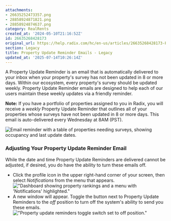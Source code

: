 ```yaml
---
attachments:
- 26635252473357.png
- 28858924871821.png
- 28858924874637.png
category: RealRents
created_at: '2024-05-10T21:16:52Z'
id: 26635268428173
original_url: https://help.radix.com/hc/en-us/articles/26635268428173-Property-Update-Reminder-Emails-Legacy
section: Legacy
title: Property Update Reminder Emails - Legacy
updated_at: '2025-07-14T10:26:14Z'
---
```


A Property Update Reminder is an email that is automatically delivered to your inbox when your property's survey has not been updated in 8 or more days. Within our ecosystem, every property's survey should be updated weekly. Property Update Reminder emails are designed to help each of our users maintain these weekly updates via a friendly reminder.

**Note:** If you have a portfolio of properties assigned to you in Radix, you will receive a *weekly* Property Update Reminder that outlines all of your properties whose surveys have not been updated in 8 or more days. This email is auto-delivered every Wednesday at 8AM (PST).

![Email reminder with a table of properties needing surveys, showing occupancy and last update dates.](attachments/26635252473357.png)

### Adjusting Your Property Update Reminder Email

While the date and time Property Update Reminders are delivered cannot be adjusted, if desired, you do have the ability to turn these emails off.

* Click the profile icon in the upper right-hand corner of your screen, then select *Notifications* from the menu that appears. !["Dashboard showing property rankings and a menu with 'Notifications' highlighted."](attachments/28858924871821.png)
* A new window will appear. Toggle the button next to Property Update Reminders to the *off* position to turn off the system's ability to send you these emails. !["Property update reminders toggle switch set to off position."](attachments/28858924874637.png)